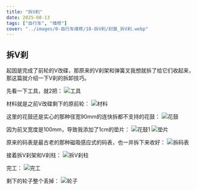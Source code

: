 ```yaml
---
title: "拆V刹"  
date: 2025-08-13  
tags: ["自行车", "维修"]  
cover: "../images/0-自行车维修/18-拆V刹/封面_拆V刹.webp"
---
```

## 拆V刹
起因是完成了前轮的V改碟，那原来的V刹架和弹簧叉我想就拆了给它们收起来，那这篇就介绍一下V刹的拆卸技巧。

先看一下工具，就2把：
![工具](../images/0-维修自行车/18-拆V刹/工具.webp)

材料就是之前V改碟剩下的原前轮：
![材料](../images/0-维修自行车/18-拆V刹/材料.webp)

这里的花鼓还是实心的那种径宽90mm的连快拆都不支持的花鼓：
![花鼓](../images/0-维修自行车/18-拆V刹/花鼓.webp)

因为前叉宽度是100mm，导致我添加了1cm的垫片：
![花鼓1](../images/0-维修自行车/18-拆V刹/花鼓1.webp)
![垫片](../images/0-维修自行车/18-拆V刹/垫片.webp)

原来的码表是最古老的那种磁吸感应式的码表，也一并拆下来收好：
![拆码表](../images/0-维修自行车/18-拆V刹/拆码表.webp)

接着拆V刹架和V刹柱：
![拆V刹柱](../images/0-维修自行车/18-拆V刹/拆V刹柱.webp)

完工：
![完工](../images/0-维修自行车/18-拆V刹/完工.webp)

剩下的轮子整个丢掉：
![轮子](../images/0-维修自行车/18-拆V刹/轮子.webp)